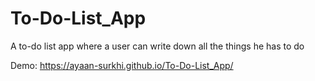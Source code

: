 # To-Do-List_App
A to-do list app  where a user can write down all the things he has to do

Demo: https://ayaan-surkhi.github.io/To-Do-List_App/
